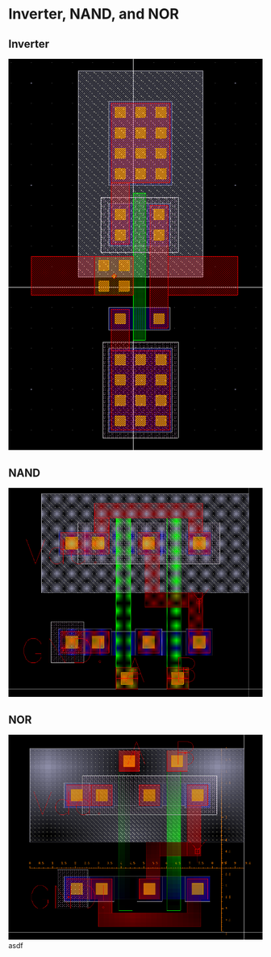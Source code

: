 # Inverter, NAND, and NOR

## Inverter
![Image 1](Images/Inverter.png)

## NAND
![Image 1](Images/NAND.png)

## NOR
![Image 1](Images/NOR.png)
asdf